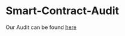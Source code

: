# Smart-Contract-Audit

Our Audit can be found [here](https://github.com/Tech-Audit/Smart-Contract-Audits/blob/main/TECHAUDIT_KEKCHAIN.pdf)
